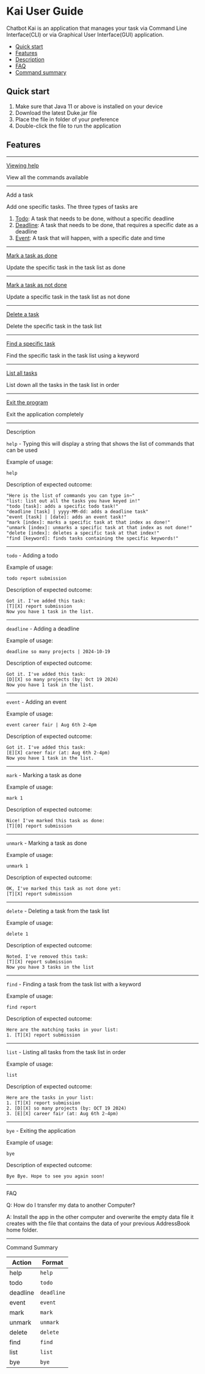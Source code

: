 # Kai User Guide

Chatbot Kai is an application that manages your task via Command Line
Interface(CLI) or via Graphical User Interface(GUI) application.

- [Quick start](#quickstart)
- [Features](#features)
- [Description](#description)
- [FAQ](#faq)
- [Command summary](#summary)

## <a id="quickstart">Quick start</a> 
1. Make sure that Java 11 or above is installed on your device
2. Download the latest Duke.jar file
3. Place the file in folder of your preference
4. Double-click the file to run the application

## <a id="features">Features</a> 

---

[Viewing help](#help)

View all the commands available

---

Add a task
  
Add one specific tasks. The three types of tasks are
1. [Todo](#todo): A task that needs to be done, without a specific deadline
2. [Deadline](#deadline): A task that needs to be done, that requires a specific
   date as a deadline
3. [Event](#event): A task that will happen, with a specific date and time 

---

[Mark a task as done](#mark)

Update the specific task in the task list as done

---

[Mark a task as not done](#unmark)

Update a specific task in the task list as not done

---

[Delete a task](#delete)

Delete the specific task in the task list

---

[Find a specific task](#find)

Find the specific task in the task list using a keyword

---

[List all tasks](#list)

List down all the tasks in the task list in order

---

[Exit the program](#bye)

Exit the application completely

---

<a id="description">Description</a>

<a id="help">`help`</a> - Typing this will display a string that shows the list of commands that can be used

Example of usage:

`help`

Description of expected outcome:

```
"Here is the list of commands you can type in~"
"list: list out all the tasks you have keyed in!"
"todo [task]: adds a specific todo task!"
"deadline [task] | yyyy-MM-dd: adds a deadline task"
"event [task] | [date]: adds an event task!"
"mark [index]: marks a specific task at that index as done!"
"unmark [index]: unmarks a specific task at that index as not done!"
"delete [index]: deletes a specific task at that index!"
"find [keyword]: finds tasks containing the specific keywords!"
```

---

<a id="todo">`todo`</a> - Adding a todo

Example of usage:

`todo report submission`

Description of expected outcome:

```
Got it. I've added this task:
[T][X] report submission
Now you have 1 task in the list.
```

---

<a id="deadline">`deadline`</a> - Adding a deadline

Example of usage:

`deadline so many projects | 2024-10-19`

Description of expected outcome:

```
Got it. I've added this task:
[D][X] so many projects (by: Oct 19 2024)
Now you have 1 task in the list.
```

---

<a id="event">`event`</a> - Adding an event

Example of usage:

`event career fair | Aug 6th 2-4pm`

Description of expected outcome:

```
Got it. I've added this task:
[E][X] career fair (at: Aug 6th 2-4pm)
Now you have 1 task in the list.
```

---

<a id="mark">`mark`</a> - Marking a task as done

Example of usage:

`mark 1`

Description of expected outcome:

```
Nice! I've marked this task as done:
[T][0] report submission
```

---

<a id="unmark">`unmark`</a> - Marking a task as done

Example of usage:

`unmark 1`

Description of expected outcome:

```
OK, I've marked this task as not done yet:
[T][X] report submission
```

---

<a id="delete">`delete`</a> - Deleting a task from the task list

Example of usage:

`delete 1`

Description of expected outcome:

```
Noted. I've removed this task:
[T][X] report submission 
Now you have 3 tasks in the list
```

---

<a id="find">`find`</a> - Finding a task from the task list with a keyword

Example of usage:

`find report`

Description of expected outcome:

```
Here are the matching tasks in your list:
1. [T][X] report submission 
```

---

<a id="list">`list`</a> - Listing all tasks from the task list in order

Example of usage:

`list`

Description of expected outcome:

```
Here are the tasks in your list:
1. [T][X] report submission
2. [D][X] so many projects (by: OCT 19 2024)
3. [E][X] career fair (at: Aug 6th 2-4pm)
```

---

<a id="bye">`bye`</a> - Exiting the application

Example of usage:

`bye`

Description of expected outcome:

```
Bye Bye. Hope to see you again soon!
```

---

<a id="faq">FAQ</a>

Q: How do I transfer my data to another Computer?

A: Install the app in the other computer and overwrite the 
empty data file it creates with the file that contains the 
data of your previous AddressBook home folder.

---

<a id="summary">Command Summary</a>

| Action | Format                         |        
|--------|--------------------------------|
|  help  |`help`                          |
|  todo  |`todo`                          |
|deadline|`deadline`                      |
|  event |`event`                         |
|  mark  |`mark`                          |
| unmark |`unmark`                        |
| delete |`delete`                        |
|  find  |`find`                          |
|  list  |`list`                          |
|   bye  |`bye`                           |